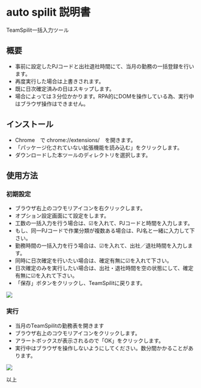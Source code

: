 # auto spilit 説明書
TeamSpilit一括入力ツール

## 概要
- 事前に設定したPJコードと出社退社時間にて、当月の勤務の一括登録を行います。
- 再度実行した場合は上書きされます。
- 既に日次確定済みの日はスキップします。
- 場合によっては３分位かかります。RPA的にDOMを操作している為、実行中はブラウザ操作はできません。

## インストール
- Chrome　で chrome://extensions/　を開きます。
- 「パッケージ化されていない拡張機能を読み込む」をクリックします。
- ダウンロードした本ツールのディレクトリを選択します。

## 使用方法
### 初期設定
- ブラウザ右上のコウモリアイコンを右クリックします。
- オプション設定画面にて設定をします。
- 工数の一括入力を行う場合は、☑を入れて、PJコードと時間を入力します。
- もし、同一PJコードで作業分類が複数ある場合は、PJ名と一緒に入力して下さい。
- 勤務時間の一括入力を行う場合は、☑を入れて、出社／退社時間を入力します。
- 同時に日次確定を行いたい場合は、確定有無に☑を入れて下さい。
- 日次確定のみを実行したい場合は、出社・退社時間を空の状態にして、確定有無に☑を入れて下さい。
- 「保存」ボタンをクリックし、TeamSpilitに戻ります。
<img src="attach:clipboard_2">


### 実行
- 当月のTeamSpilitの勤務表を開きます
- ブラウザ右上のコウモリアイコンをクリックします。
- アラートボックスが表示されるので「OK」をクリックします。
- 実行中はブラウザを操作しないようにしてください。数分間かかることがあります。
<img src="attach:clipboard">

以上
